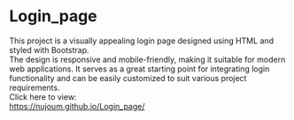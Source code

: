 # Login_page
This project is a visually appealing login page designed using HTML and styled with Bootstrap. 
<br>The design is responsive and mobile-friendly, making it suitable for modern web applications. It serves as a great starting point for integrating login functionality and can be easily customized to suit various project requirements.
<br>Click here to view:
<br>https://nujoum.github.io/Login_page/
